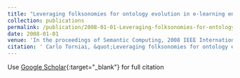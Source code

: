 ```yaml
---
title: "Leveraging folksonomies for ontology evolution in e-learning environments"
collection: publications
permalink: /publication/2008-01-01-Leveraging-folksonomies-for-ontology-evolution-in-e-learning-environments
date: 2008-01-01
venue: 'In the proceedings of Semantic Computing, 2008 IEEE International Conference on'
citation: ' Carlo Torniai, &quot;Leveraging folksonomies for ontology evolution in e-learning environments.&quot; In the proceedings of Semantic Computing, 2008 IEEE International Conference on, 2008.'
---
```

Use [Google Scholar](https://scholar.google.com/scholar?q=Leveraging+folksonomies+for+ontology+evolution+in+e+learning+environments){:target="_blank"} for full citation